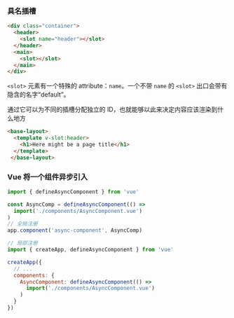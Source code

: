### 具名插槽

```html
<div class="container">
  <header>
    <slot name="header"></slot>
  </header>
  <main>
    <slot></slot>
  </main>
</div>
```

`<slot>` 元素有一个特殊的 attribute：`name`。一个不带 `name` 的 `<slot>` 出口会带有隐含的名字“default”。

通过它可以为不同的插槽分配独立的 ID，也就能够以此来决定内容应该渲染到什么地方

```html
<base-layout>
  <template v-slot:header>
    <h1>Here might be a page title</h1>
  </template>
 </base-layout>
```



### Vue 将一个组件异步引入

```js
import { defineAsyncComponent } from 'vue'

const AsyncComp = defineAsyncComponent(() =>
  import('./components/AsyncComponent.vue')
)
// 全局注册
app.component('async-component', AsyncComp)

// 局部注册
import { createApp, defineAsyncComponent } from 'vue'

createApp({
  // ...
  components: {
    AsyncComponent: defineAsyncComponent(() =>
      import('./components/AsyncComponent.vue')
    )
  }
})
```